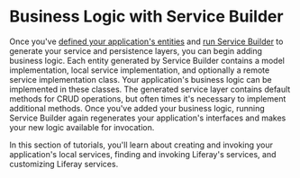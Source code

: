 # Business Logic with Service Builder [](id=business-logic-with-service-builder)

Once you've
[defined your application's entities](/develop/tutorials/-/knowledge_base/7-1/defining-an-object-relational-map-with-service-builder)
and
[run Service Builder](/develop/tutorials/-/knowledge_base/7-1/running-service-builder)
to generate your service and persistence layers, you can begin adding business
logic. Each entity generated by Service Builder contains a model implementation,
local service implementation, and optionally a remote service implementation
class. Your application's business logic can be implemented in these classes.
The generated service layer contains default methods for CRUD operations, but
often times it's necessary to implement additional methods. Once you've added
your business logic, running Service Builder again regenerates your
application's interfaces and makes your new logic available for invocation.

In this section of tutorials, you'll learn about creating and invoking your
application's local services, finding and invoking Liferay's services, and
customizing Liferay services.

